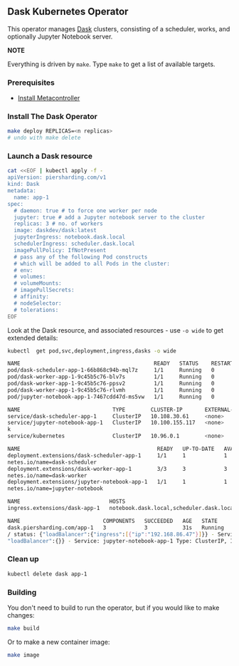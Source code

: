 ## Dask Kubernetes Operator

This operator manages [Dask](https://dask.org/) clusters, consisting of a scheduler, works, and optionally Jupyter Notebook server.

**NOTE**

Everything is driven by `make`.  Type `make` to get a list of available targets.

### Prerequisites

* [Install Metacontroller](https://metacontroller.app/guide/install/)

### Install The Dask Operator

```sh
make deploy REPLICAS=<n replicas>
# undo with make delete
```

### Launch a Dask resource

```sh
cat <<EOF | kubectl apply -f -
apiVersion: piersharding.com/v1
kind: Dask
metadata:
  name: app-1
spec:
  # daemon: true # to force one worker per node
  jupyter: true # add a Jupyter notebook server to the cluster
  replicas: 3 # no. of workers
  image: daskdev/dask:latest
  jupyterIngress: notebook.dask.local 
  schedulerIngress: scheduler.dask.local 
  imagePullPolicy: IfNotPresent
  # pass any of the following Pod constructs
  # which will be added to all Pods in the cluster:
  # env:
  # volumes:
  # volumeMounts:
  # imagePullSecrets:
  # affinity:
  # nodeSelector:
  # tolerations:
EOF
```

Look at the Dask resource, and associated resources - use `-o wide` to get extended details:

```sh
kubectl  get pod,svc,deployment,ingress,dasks -o wide                                                                            wattle: Wed Sep 18 13:36:14 2019

NAME                                          READY   STATUS    RESTARTS   AGE   IP            NODE       NOMINATED NODE   READINESS GATES
pod/dask-scheduler-app-1-66b868c94b-mql7z     1/1     Running   0          31s   172.17.0.7    minikube   <none>           <none>
pod/dask-worker-app-1-9c45b5c76-blv7s         1/1     Running   0          31s   172.17.0.12   minikube   <none>           <none>
pod/dask-worker-app-1-9c45b5c76-ppsv2         1/1     Running   0          31s   172.17.0.9    minikube   <none>           <none>
pod/dask-worker-app-1-9c45b5c76-rlvmh         1/1     Running   0          31s   172.17.0.11   minikube   <none>           <none>
pod/jupyter-notebook-app-1-7467cdd47d-ms5vw   1/1     Running   0          31s   172.17.0.10   minikube   <none>           <none>

NAME                             TYPE        CLUSTER-IP       EXTERNAL-IP   PORT(S)             AGE   SELECTOR
service/dask-scheduler-app-1     ClusterIP   10.108.30.61     <none>        8786/TCP,8787/TCP   31s   app.kubernetes.io/instance=app-1,app.kubernetes.io/name=dask-scheduler
service/jupyter-notebook-app-1   ClusterIP   10.100.155.117   <none>        8888/TCP            31s   app.kubernetes.io/instance=app-1,app.kubernetes.io/name=jupyter-noteboo
k
service/kubernetes               ClusterIP   10.96.0.1        <none>        443/TCP             35d   <none>

NAME                                           READY   UP-TO-DATE   AVAILABLE   AGE   CONTAINERS   IMAGES                          SELECTOR
deployment.extensions/dask-scheduler-app-1     1/1     1            1           31s   scheduler    daskdev/dask:latest             app.kubernetes.io/instance=app-1,app.kuber
netes.io/name=dask-scheduler
deployment.extensions/dask-worker-app-1        3/3     3            3           31s   worker       daskdev/dask:latest             app.kubernetes.io/instance=app-1,app.kuber
netes.io/name=dask-worker
deployment.extensions/jupyter-notebook-app-1   1/1     1            1           31s   jupyter      jupyter/scipy-notebook:latest   app.kubernetes.io/instance=app-1,app.kuber
netes.io/name=jupyter-notebook

NAME                            HOSTS                                      ADDRESS         PORTS   AGE
ingress.extensions/dask-app-1   notebook.dask.local,scheduler.dask.local   192.168.86.47   80      31s

NAME                          COMPONENTS   SUCCEEDED   AGE   STATE     RESOURCES
dask.piersharding.com/app-1   3            3           31s   Running   Ingress: dask-app-1 IP: 192.168.86.47, Hosts: http://notebook.dask.local/, http://scheduler.dask.local
/ status: {"loadBalancer":{"ingress":[{"ip":"192.168.86.47"}]}} - Service: dask-scheduler-app-1 Type: ClusterIP, IP: 10.108.30.61, Ports: scheduler/8786,bokeh/8787 status: {
"loadBalancer":{}} - Service: jupyter-notebook-app-1 Type: ClusterIP, IP: 10.100.155.117, Ports: jupyter/8888 status: {"loadBalancer":{}}
```

### Clean up

```sh
kubectl delete dask app-1
```

### Building

You don't need to build to run the operator,
but if you would like to make changes:

```sh
make build
```

Or to make a new container image:

```sh
make image
```